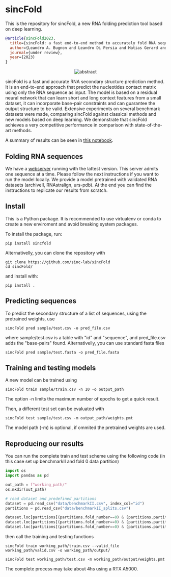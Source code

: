 # sincFold

This is the repository for sincFold, a new RNA folding prediction tool based on deep learning.

```bibtex
@article{sincFold2023,
  title={sincFold: a fast end-to-end method to accurately fold RNA sequences with deep learning},
  author={Leandro A. Bugnon and Leandro Di Persia and Matias Gerard and Jonathan Raad and Santiago Prochetto and Emilio Fenoy and  Georgina Stegmayer and Diego H. Milone},
  journal={under review},
  year={2023}
}
```
<p align="center">
<img src="abstract.png" alt="abstract">
</p>

sincFold is a fast and accurate RNA secondary structure prediction method. It is an end-to-end approach that predict the nucleotides contact matrix using only the RNA sequence as input. The model is based on a residual neural network that can learn short and long context features from a small dataset, it can incorporate base-pair constraints and can guarantee the output structure to be valid.  Extensive experiments on several benchmark datasets were made, comparing sincFold against classical methods and new models based on deep learning. We demonstrate that sincFold achieves a very competitive performance in comparison with state-of-the-art methods.

A summary of results can be seen in [this notebook](results/summary.ipynb).

## Folding RNA sequences

We have a [webserver](https://sinc.unl.edu.ar/web-demo/sincfold/) running with the lattest version. This server admits one sequence at a time. Please follow the next
instructions if you want to run the model locally. We provide a model pretrained with validated  RNA datasets (archiveII, RNAstralign, urs-pdb). At the end you can find the instructions to replicate our results from scratch.

## Install

This is a Python package. It is recommended to use virtualenv or conda to create a new enviroment and avoid breaking system packages.

To install the package, run:

    pip install sincfold

Alternativelly, you can clone the repository with

    git clone https://github.com/sinc-lab/sincFold
    cd sincFold/

and install with:

    pip install .

## Predicting sequences

To predict the secondary structure of a list of sequences, using the pretrained weights, use 
    
    sincFold pred sample/test.csv -o pred_file.csv

where sample/test.csv is a table with "id" and "sequence", and pred_file.csv adds the "base-pairs" found. Alternativelly, you can use standard fasta files

    sincFold pred sample/test.fasta -o pred_file.fasta

## Training and testing models

A new model can be trained using  
    
    sincFold train sample/train.csv -n 10 -o output_path

The option -n limits the maximum number of epochs to get a quick result. 

Then, a different test set can be evaluated with 

    sincFold test sample/test.csv -m output_path/weights.pmt

The model path (-m) is optional, if ommited the pretrained weights are used.

## Reproducing our results

You can run the complete train and test scheme using the following code (in this case set up benchmarkII and fold 0 data partition)

```python
import os 
import pandas as pd 

out_path = f"working_path/"
os.mkdir(out_path)

# read dataset and predefined partitions
dataset = pd.read_csv("data/benchmarkII.csv", index_col="id")
partitions = pd.read_csv("data/benchmarkII_splits.csv")

dataset.loc[partitions[(partitions.fold_number==0) & (partitions.partition=="train")].id].to_csv(out_path + "train.csv")
dataset.loc[partitions[(partitions.fold_number==0) & (partitions.partition=="valid")].id].to_csv(out_path + "valid.csv")
dataset.loc[partitions[(partitions.fold_number==0) & (partitions.partition=="test")].id].to_csv(out_path + "test.csv")
```

then call the training and testing functions


    sincFold train working_path/train.csv --valid_file working_path/valid.csv -o working_path/output/

    sincFold test working_path/test.csv -m working_path/output/weights.pmt

The complete process may take about 4hs using a RTX A5000.